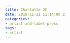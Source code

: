 ```yaml
---
title: Charlotte OC
date: 2018-11-21 11:14:00 Z
categories:
- artist-and-label-press
tags:
- artist
---
```


